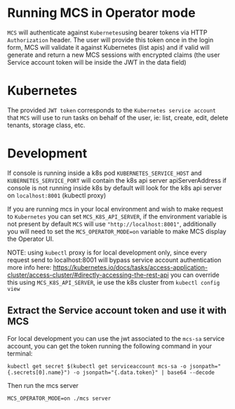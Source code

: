 # Running MCS in Operator mode

`MCS` will authenticate against `Kubernetes`using bearer tokens via HTTP `Authorization` header. The user will provide this token once
in the login form, MCS will validate it against Kubernetes (list apis) and if valid will generate and return a new MCS sessions 
with encrypted claims (the user Service account token will be inside the JWT in the data field)

# Kubernetes

The provided `JWT token` corresponds to the `Kubernetes service account` that `MCS` will use to run tasks on behalf of the
user, ie: list, create, edit, delete tenants, storage class, etc.


# Development

If console is running inside a k8s pod `KUBERNETES_SERVICE_HOST` and `KUBERNETES_SERVICE_PORT` will contain the k8s api server apiServerAddress
if console is not running inside k8s by default will look for the k8s api server on `localhost:8001` (kubectl proxy)

If you are running mcs in your local environment and wish to make request to `Kubernetes` you can set `MCS_K8S_API_SERVER`, if
the environment variable is not present by default `MCS` will use `"http://localhost:8001"`, additionally you will need to set the
`MCS_OPERATOR_MODE=on` variable to make MCS display the Operator UI.

NOTE: using `kubectl` proxy is for local development only, since every request send to localhost:8001 will bypass service account authentication
more info here: https://kubernetes.io/docs/tasks/access-application-cluster/access-cluster/#directly-accessing-the-rest-api
you can override this using `MCS_K8S_API_SERVER`, ie use the k8s cluster from `kubectl config view`

## Extract the Service account token and use it with MCS

For local development you can use the jwt associated to the `mcs-sa` service account, you can get the token running
the following command in your terminal:

```
kubectl get secret $(kubectl get serviceaccount mcs-sa -o jsonpath="{.secrets[0].name}") -o jsonpath="{.data.token}" | base64 --decode
```

Then run the mcs server

```
MCS_OPERATOR_MODE=on ./mcs server
```
